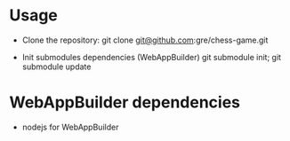 Usage
=====

* Clone the repository:
    git clone git@github.com:gre/chess-game.git

* Init submodules dependencies (WebAppBuilder)
    git submodule init; git submodule update

WebAppBuilder dependencies
====
* nodejs for WebAppBuilder

